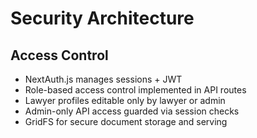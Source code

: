 # Security Architecture

## Access Control

- NextAuth.js manages sessions + JWT
- Role-based access control implemented in API routes
- Lawyer profiles editable only by lawyer or admin
- Admin-only API access guarded via session checks
- GridFS for secure document storage and serving
